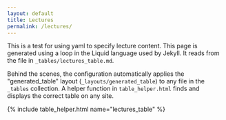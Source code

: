 ```yaml
---
layout: default
title: Lectures
permalink: /lectures/
---
```


This is a test for using yaml to specify lecture content. This page is generated using a loop in the Liquid language used by Jekyll. It reads from the file in `_tables/lectures_table.md`.

Behind the scenes, the configuration automatically applies the "generated_table" layout (`_layouts/generated_table`) to any file in the `_tables` collection. A helper function in `table_helper.html` finds and displays the correct table on any site.

{% include table_helper.html name="lectures_table" %}